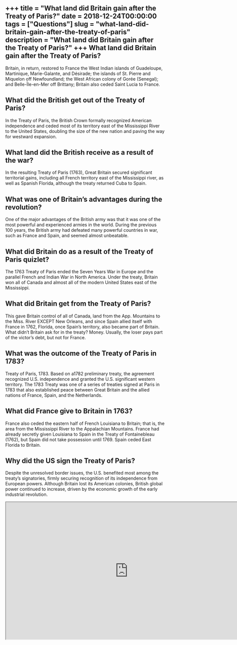 +++
title = "What land did Britain gain after the Treaty of Paris?"
date = 2018-12-24T00:00:00
tags = ["Questions"]
slug = "what-land-did-britain-gain-after-the-treaty-of-paris"
description = "What land did Britain gain after the Treaty of Paris?"
+++
What land did Britain gain after the Treaty of Paris?
-----------------------------------------------------

Britain, in return, restored to France the West Indian islands of Guadeloupe, Martinique, Marie-Galante, and Désirade; the islands of St. Pierre and Miquelon off Newfoundland; the West African colony of Gorée (Senegal); and Belle-Île-en-Mer off Brittany; Britain also ceded Saint Lucia to France.

What did the British get out of the Treaty of Paris?
----------------------------------------------------

In the Treaty of Paris, the British Crown formally recognized American independence and ceded most of its territory east of the Mississippi River to the United States, doubling the size of the new nation and paving the way for westward expansion.

What land did the British receive as a result of the war?
---------------------------------------------------------

In the resulting Treaty of Paris (1763), Great Britain secured significant territorial gains, including all French territory east of the Mississippi river, as well as Spanish Florida, although the treaty returned Cuba to Spain.

What was one of Britain’s advantages during the revolution?
-----------------------------------------------------------

One of the major advantages of the British army was that it was one of the most powerful and experienced armies in the world. During the previous 100 years, the British army had defeated many powerful countries in war, such as France and Spain, and seemed almost unbeatable.

What did Britain do as a result of the Treaty of Paris quizlet?
---------------------------------------------------------------

The 1763 Treaty of Paris ended the Seven Years War in Europe and the parallel French and Indian War in North America. Under the treaty, Britain won all of Canada and almost all of the modern United States east of the Mississippi.

What did Britain get from the Treaty of Paris?
----------------------------------------------

This gave Britain control of all of Canada, land from the App. Mountains to the Miss. River EXCEPT New Orleans, and since Spain allied itself with France in 1762, Florida, once Spain’s territory, also became part of Britain. What didn’t Britain ask for in the treaty? Money. Usually, the loser pays part of the victor’s debt, but not for France.

What was the outcome of the Treaty of Paris in 1783?
----------------------------------------------------

Treaty of Paris, 1783. Based on a1782 preliminary treaty, the agreement recognized U.S. independence and granted the U.S. significant western territory. The 1783 Treaty was one of a series of treaties signed at Paris in 1783 that also established peace between Great Britain and the allied nations of France, Spain, and the Netherlands.

What did France give to Britain in 1763?
----------------------------------------

France also ceded the eastern half of French Louisiana to Britain; that is, the area from the Mississippi River to the Appalachian Mountains. France had already secretly given Louisiana to Spain in the Treaty of Fontainebleau (1762), but Spain did not take possession until 1769. Spain ceded East Florida to Britain.

Why did the US sign the Treaty of Paris?
----------------------------------------

Despite the unresolved border issues, the U.S. benefited most among the treaty’s signatories, firmly securing recognition of its independence from European powers. Although Britain lost its American colonies, British global power continued to increase, driven by the economic growth of the early industrial revolution.

<iframe allow="accelerometer; autoplay; clipboard-write; encrypted-media; gyroscope; picture-in-picture" allowfullscreen="" class="__youtube_prefs__  epyt-is-override  no-lazyload" data-no-lazy="1" data-origheight="433" data-origwidth="770" data-skipgform_ajax_framebjll="" height="433" id="_ytid_31387" loading="lazy" src="https://www.youtube.com/embed/DYJxKxCwxCk?enablejsapi=1&autoplay=0&cc_load_policy=0&cc_lang_pref=&iv_load_policy=1&loop=0&modestbranding=0&rel=1&fs=1&playsinline=0&autohide=2&theme=dark&color=red&controls=1&" title="YouTube player" width="770"></iframe>